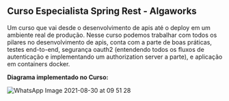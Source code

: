 ## Curso Especialista Spring Rest - Algaworks

Um curso que vai desde o desenvolvimento de apis até o deploy em um ambiente real de produção. Nesse curso podemos trabalhar com todos os pilares no desenvolvimento de apis, conta com a parte de boas práticas, testes end-to-end, segurança oauth2 (entendendo todos os fluxos de autenticação e implementando um authorization server a parte), e aplicação em containers docker.

**Diagrama implementado no Curso:**

![WhatsApp Image 2021-08-30 at 09 51 28](https://user-images.githubusercontent.com/4734174/131342016-b45a48fb-20a7-4587-9cc9-90fb1a69676a.jpeg)

